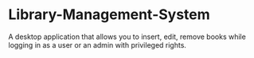 # Library-Management-System
A desktop application that allows you to insert, edit, remove books while logging in as a user or an admin with privileged rights.
